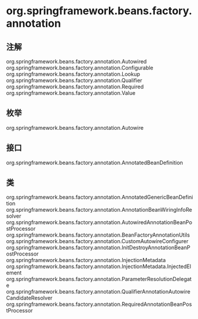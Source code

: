 # org.springframework.beans.factory.annotation

## 注解

org.springframework.beans.factory.annotation.Autowired
org.springframework.beans.factory.annotation.Configurable
org.springframework.beans.factory.annotation.Lookup
org.springframework.beans.factory.annotation.Qualifier
org.springframework.beans.factory.annotation.Required
org.springframework.beans.factory.annotation.Value

## 枚举

org.springframework.beans.factory.annotation.Autowire

## 接口

org.springframework.beans.factory.annotation.AnnotatedBeanDefinition

## 类

org.springframework.beans.factory.annotation.AnnotatedGenericBeanDefinition
org.springframework.beans.factory.annotation.AnnotationBeanWiringInfoResolver
org.springframework.beans.factory.annotation.AutowiredAnnotationBeanPostProcessor
org.springframework.beans.factory.annotation.BeanFactoryAnnotationUtils
org.springframework.beans.factory.annotation.CustomAutowireConfigurer
org.springframework.beans.factory.annotation.InitDestroyAnnotationBeanPostProcessor
org.springframework.beans.factory.annotation.InjectionMetadata
org.springframework.beans.factory.annotation.InjectionMetadata.InjectedElement
org.springframework.beans.factory.annotation.ParameterResolutionDelegate
org.springframework.beans.factory.annotation.QualifierAnnotationAutowireCandidateResolver
org.springframework.beans.factory.annotation.RequiredAnnotationBeanPostProcessor




